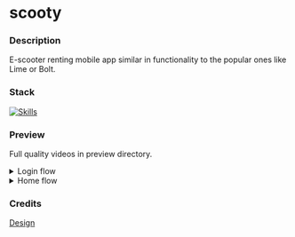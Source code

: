 # scooty

### Description

E-scooter renting mobile app similar in functionality to the popular ones like Lime or Bolt.

### Stack

[![Skills](https://skills.thijs.gg/icons?i=ts,nodejs,react,jest&theme=light&perline=5)](https://github.com/nekiro)

### Preview

Full quality videos in preview directory.

<details>
<summary> Login flow </summary>
<img width="350" height="800" src="./preview/login-flow.gif">
</details>

<details>
<summary> Home flow </summary>
<img width="350" height="800" src="./preview/home-flow.gif">
</details>

### Credits

[Design](https://www.figma.com/community/file/1070445341019267926)
